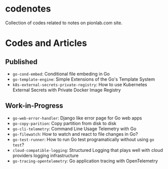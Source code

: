 # codenotes

Collection of codes related to notes on pionlab.com site.

# Codes and Articles

## Published

-   `go-cond-embed`: Conditional file embeding in Go
-   `go-template-engine`: Simple Extensions of the Go's Template System
-   `k8s-external-secrets-private-registry`: How to use Kubernetes External Secrets with Private Docker Image Registry

## Work-in-Progress

-   `go-web-error-handler`: Django like error page for Go web apps
-   `go-copy-parition`: Copy partition from disk to disk
-   `go-cli-telemetry`: Command Line Usage Telemetry with Go
-   `go-filewatch`: How to watch and react to file changes in Go?
-   `go-test-runner`: How to run Go test programatically without using `go test`?
-   `cloud-compatible-logging`: Structured Logging that plays well with cloud providers logging infrastructure
-   `go-tracing-opentelemetry`: Go application tracing with OpenTelemetry
